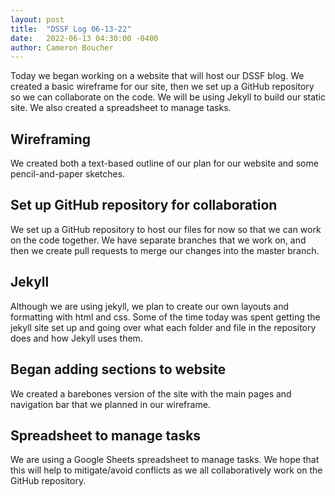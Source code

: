 ```yaml
---
layout: post
title:  "DSSF Log 06-13-22"
date:   2022-06-13 04:30:00 -0400
author: Cameron Boucher
---
```


Today we began working on a website that will host our DSSF blog. We created a basic wireframe for our site, then we set up a GitHub repository so we can collaborate on the code. We will be using Jekyll to build our static site. We also created a spreadsheet to manage tasks.

## Wireframing

We created both a text-based outline of our plan for our website and some pencil-and-paper sketches.

## Set up GitHub repository for collaboration

We set up a GitHub repository to host our files for now so that we can work on the code together. We have separate branches that we work on, and then we create pull requests to merge our changes into the master branch.

## Jekyll

Although we are using jekyll, we plan to create our own layouts and formatting with html and css. Some of the time today was spent getting the jekyll site set up and going over what each folder and file in the repository does and how Jekyll uses them.

## Began adding sections to website

We created a barebones version of the site with the main pages and navigation bar that we planned in our wireframe.

## Spreadsheet to manage tasks

We are using a Google Sheets spreadsheet to manage tasks. We hope that this will help to mitigate/avoid conflicts as we all collaboratively work on the GitHub repository.
